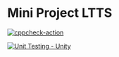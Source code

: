 
# Mini Project LTTS

[![cppcheck-action](https://github.com/udaykiran640/miniltts/actions/workflows/cppcheck.yml/badge.svg)](https://github.com/udaykiran640/miniltts/actions/workflows/cppcheck.yml)

[![Unit Testing - Unity](https://github.com/udaykiran640/miniltts/actions/workflows/unit_testing.yml/badge.svg)](https://github.com/udaykiran640/miniltts/actions/workflows/unit_testing.yml)
